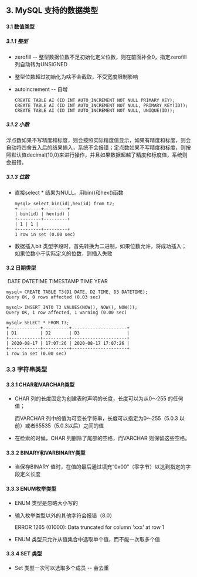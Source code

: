 ## 3.  MySQL 支持的数据类型

####  3.1 数值类型

##### 3.1.1 整型

- zerofill -- 整型数据位数不足初始化定义位数，则在前面补全0，指定zerofill列自动转为UNSIGNED

- 整型位数超过初始化为啥不会截取，不受宽度限制影响

- autoincrement -- 自增

  ```mysql
  CREATE TABLE AI (ID INT AUTO_INCREMENT NOT NULL PRIMARY KEY);
  CREATE TABLE AI (ID INT AUTO_INCREMENT NOT NULL, PRIMARY KEY(ID));
  CREATE TABLE AI (ID INT AUTO_INCREMENT NOT NULL, UNIQUE(ID));
  ```

##### 3.1.2 小数

​	浮点数如果不写精度和标度，则会按照实际精度值显示，如果有精度和标度，则会自动将四舍五入后的结果插入，系统不会报错；定点数如果不写精度和标度，则按照默认值decimal(10,0)来进行操作，并且如果数据超越了精度和标度值，系统则会报错。

##### 3.1.3 位数

- 直接select * 结果为NULL。用bin()和hex()函数

  ```mysql
  mysql> select bin(id),hex(id) from t2;
  +---------+---------+
  | bin(id) | hex(id) |
  +---------+---------+
  | 1 | 1 |
  +---------+---------+
  1 row in set (0.00 sec)
  ```

- 数据插入bit 类型字段时，首先转换为二进制，如果位数允许，将成功插入；如果位数小于实际定义的位数，则插入失败

#### 3.2 日期类型

​	DATE  DATETIME TIMESTAMP TIME YEAR

```mysql
mysql> CREATE TABLE T3(D1 DATE, D2 TIME, D3 DATETIME);
Query OK, 0 rows affected (0.03 sec)

mysql> INSERT INTO T3 VALUES(NOW(), NOW(), NOW());
Query OK, 1 row affected, 1 warning (0.00 sec)

mysql> SELECT * FROM T3;
+------------+----------+---------------------+
| D1         | D2       | D3                  |
+------------+----------+---------------------+
| 2020-08-17 | 17:07:26 | 2020-08-17 17:07:26 |
+------------+----------+---------------------+
1 row in set (0.00 sec)
```

### 3.3 字符串类型

#### 3.3.1 CHAR和VARCHAR类型

- CHAR 列的长度固定为创建表时声明的长度，长度可以为从0～255 的任何值；

  而VARCHAR 列中的值为可变长字符串，长度可以指定为0～255（5.0.3 以前）或者65535（5.0.3以后）之间的值

- 在检索的时候，CHAR 列删除了尾部的空格，而VARCHAR 则保留这些空格。

#### 3.3.2 BINARY和VARBINARY类型

- 当保存BINARY 值时，在值的最后通过填充“0x00”（零字节）以达到指定的字段定义长度

#### 3.3.3 ENUM枚举类型

- ENUM 类型是忽略大小写的

- 输入枚举类型以外的其他字符会报错（8.0）

  ERROR 1265 (01000): Data truncated for column 'xxx' at row 1

- ENUM 类型只允许从值集合中选取单个值，而不能一次取多个值

#### 3.3.4 SET 类型

- Set 类型一次可以选取多个成员 -- 会去重

  